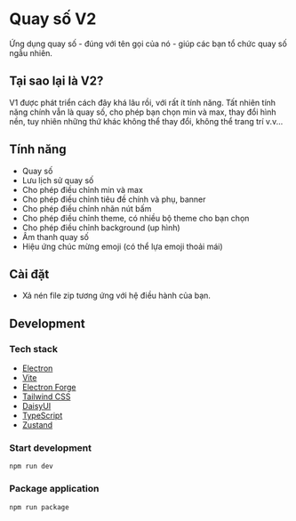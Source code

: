 # Quay số V2

Ứng dụng quay số - đúng với tên gọi của nó - giúp các bạn tổ chức quay số ngẫu nhiên.

## Tại sao lại là V2?

V1 được phát triển cách đây khá lâu rồi, với rất ít tính năng. Tất nhiên tính năng chính vẫn là quay số, cho phép bạn chọn min và max, thay đổi hình nền, tuy nhiên những thứ khác không thể thay đổi, không thể trang trí v.v...

## Tính năng

- Quay số
- Lưu lịch sử quay số
- Cho phép điều chỉnh min và max
- Cho phép điều chỉnh tiêu đề chính và phụ, banner
- Cho phép điều chỉnh nhãn nút bấm
- Cho phép điều chỉnh theme, có nhiều bộ theme cho bạn chọn
- Cho phép điều chỉnh background (up hình)
- Âm thanh quay số
- Hiệu ứng chúc mừng emoji (có thể lựa emoji thoải mái)

## Cài đặt

- Xả nén file zip tương ứng với hệ điều hành của bạn.

## Development

### Tech stack

- [Electron](https://www.electronjs.org/)
- [Vite](https://vitejs.dev/)
- [Electron Forge](https://www.electronforge.io/)
- [Tailwind CSS](https://tailwindcss.com/)
- [DaisyUI](https://daisyui.com/)
- [TypeScript](https://www.typescriptlang.org/)
- [Zustand](https://github.com/pmndrs/zustand)

### Start development

```
npm run dev
```

### Package application

```
npm run package
```
